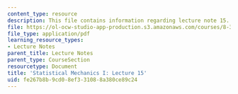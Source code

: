 ```yaml
---
content_type: resource
description: This file contains information regarding lecture note 15.
file: https://ol-ocw-studio-app-production.s3.amazonaws.com/courses/8-333-statistical-mechanics-i-statistical-mechanics-of-particles-fall-2013/fe267b8b9cd08ef331088a380ce89c24_MIT8_333F13_Lec15.pdf
file_type: application/pdf
learning_resource_types:
- Lecture Notes
parent_title: Lecture Notes
parent_type: CourseSection
resourcetype: Document
title: 'Statistical Mechanics I: Lecture 15'
uid: fe267b8b-9cd0-8ef3-3108-8a380ce89c24
---
```

